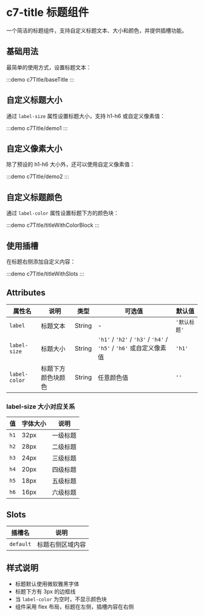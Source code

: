# c7-title 标题组件

一个简洁的标题组件，支持自定义标题文本、大小和颜色，并提供插槽功能。

## 基础用法

最简单的使用方式，设置标题文本：

:::demo
c7Title/baseTitle
:::

## 自定义标题大小

通过 `label-size` 属性设置标题大小，支持 h1-h6 或自定义像素值：

:::demo
c7Title/demo1
:::

## 自定义像素大小

除了预设的 h1-h6 大小外，还可以使用自定义像素值：

:::demo
c7Title/demo2
:::

## 自定义标题颜色

通过 `label-color` 属性设置标题下方的颜色块：

:::demo
c7Title/titleWithColorBlock
:::

## 使用插槽

在标题右侧添加自定义内容：

:::demo
c7Title/titleWithSlots
:::

## Attributes

| 属性名       | 说明           | 类型      | 可选值                           | 默认值  |
| ------------ | -------------- | --------- | -------------------------------- | ------- |
| `label` | 标题文本 | String | - | `'默认标题'` |
| `label-size` | 标题大小 | String | `'h1'` / `'h2'` / `'h3'` / `'h4'` / `'h5'` / `'h6'` 或自定义像素值 | `'h1'` |
| `label-color` | 标题下方颜色块颜色 | String | 任意颜色值 | `''` |

### label-size 大小对应关系

| 值   | 字体大小 | 说明     |
|------|----------|----------|
| `h1` | 32px     | 一级标题 |
| `h2` | 28px     | 二级标题 |
| `h3` | 24px     | 三级标题 |
| `h4` | 20px     | 四级标题 |
| `h5` | 18px     | 五级标题 |
| `h6` | 16px     | 六级标题 |

## Slots

| 插槽名 | 说明 |
| ------ | ---- |
| `default` | 标题右侧区域内容 |

## 样式说明

- 标题默认使用微软雅黑字体
- 标题下方有 3px 的边框线
- 当 `label-color` 为空时，不显示颜色块
- 组件采用 flex 布局，标题在左侧，插槽内容在右侧

